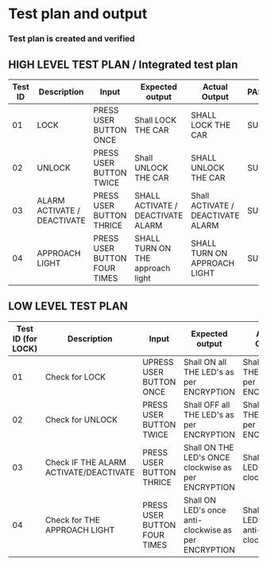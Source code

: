 # Test plan and output

### Test plan is created and verified

## HIGH LEVEL TEST PLAN / Integrated test plan

| Test ID | Description | Input | Expected output | Actual Output | PASSED/NOT |
| --- | --- | --- | --- | --- | --- |
| 01 | LOCK | PRESS USER BUTTON ONCE  | Shall LOCK THE CAR | SHALL LOCK THE CAR  | SUCCESS |
| 02 | UNLOCK | PRESS USER BUTTON TWICE | Shall UNLOCK THE CAR |  SHALL UNLOCK THE CAR | SUCCESS |
| 03 | ALARM ACTIVATE / DEACTIVATE | PRESS USER BUTTON THRICE | SHALL ACTIVATE / DEACTIVATE ALARM  | Shall ACTIVATE / DEACTIVATE ALARM | SUCCESS |
| 04 | APPROACH LIGHT | PRESS USER BUTTON FOUR TIMES | SHALL TURN ON THE approach light | SHALL TURN ON APPROACH LIGHT | SUCCESS |



## LOW LEVEL TEST PLAN

| Test ID (for LOCK)| Description | Input | Expected output | Actual Output | PASSED/NOT |
| --- | --- | --- | --- | --- | --- |
| 01 | Check for LOCK | UPRESS USER BUTTON ONCE  | Shall ON all THE LED's as per ENCRYPTION | Shall ON all THE LED's as per ENCRYPTION | SUCCESS |
| 02 | Check for UNLOCK | PRESS USER BUTTON TWICE  | Shall OFF all THE LED's as per ENCRYPTION | Shall OFF all THE LED's as per ENCRYPTION | SUCCESS |
| 03 | Check IF THE ALARM ACTIVATE/DEACTIVATE | PRESS USER BUTTON THRICE | Shall ON THE LED's ONCE clockwise as per ENCRYPTION |  Shall ON THE LED's ONCE clockwise | SUCCEESS |
| 04 | Check for THE APPROACH LIGHT | PRESS USER BUTTON FOUR TIMES | Shall ON LED's once anti-clockwise as per ENCRYPTION |  Shall ON LED's once anti-clockwise | SUCCEESS |


